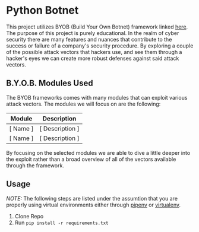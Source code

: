 # Python Botnet

This project utilizes BYOB (Build Your Own Botnet) framework linked [here](https://github.com/malwaredllc/byob). The purpose of this project is purely educational. In the realm of cyber security there are many features and nuances that contribute to the success or failure of a company's security procedure. By exploring a couple of the possible attack vectors that hackers use, and see them through a hacker's eyes we can create more robust defenses against said attack vectors.

## B.Y.O.B. Modules Used

The BYOB frameworks comes with many modules that can exploit various attack vectors. The modules we will focus on are the following:

|  Module  |   Description   |
|----------|-----------------|
| [ Name ] | [ Description ] |
| [ Name ] | [ Description ] |

By focusing on the selected modules we are able to dive a little deeper into the exploit rather than a broad overview of all of the vectors available through the framework.

## Usage

*NOTE:* The following steps are listed under the assumtion that you are properly using virtual environments either through [pipenv](https://docs.pipenv.org/en/latest/) or [virtualenv](https://virtualenv.pypa.io/en/latest/).

1. Clone Repo
1. Run `pip install -r requirements.txt`
